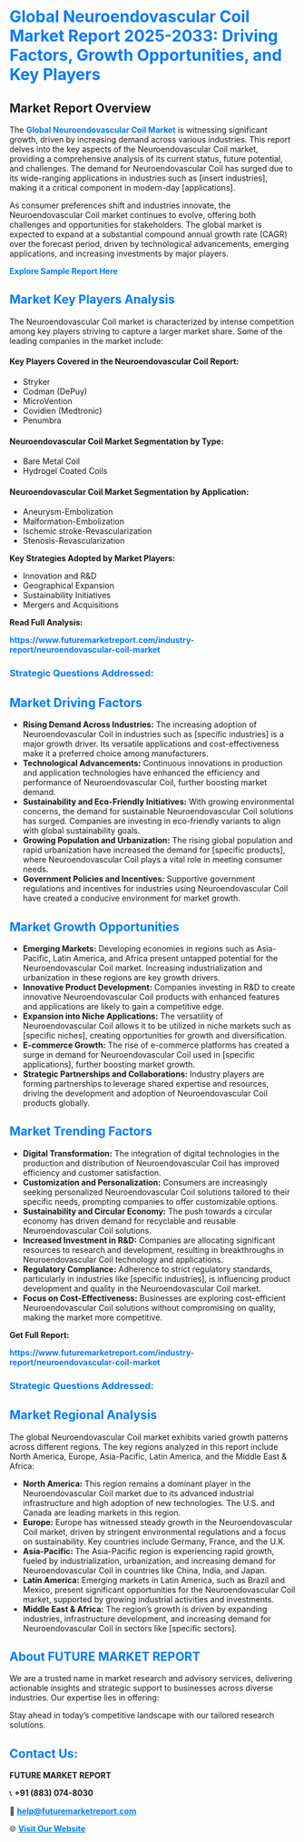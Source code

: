 <h1 style="color: #007BFF;">Global Neuroendovascular Coil Market Report 2025-2033: Driving Factors, Growth Opportunities, and Key Players</h1>

<section id="overview">
<h2>Market Report Overview</h2>
<p>The <a href="https://www.futuremarketreport.com/industry-report/neuroendovascular-coil-market" style="color: #007BFF; text-decoration: none;"><strong>Global Neuroendovascular Coil Market</strong></a> is witnessing significant growth, driven by increasing demand across various industries. This report delves into the key aspects of the Neuroendovascular Coil market, providing a comprehensive analysis of its current status, future potential, and challenges. The demand for Neuroendovascular Coil has surged due to its wide-ranging applications in industries such as [insert industries], making it a critical component in modern-day [applications].</p>
<p>As consumer preferences shift and industries innovate, the Neuroendovascular Coil market continues to evolve, offering both challenges and opportunities for stakeholders. The global market is expected to expand at a substantial compound annual growth rate (CAGR) over the forecast period, driven by technological advancements, emerging applications, and increasing investments by major players.</p>
</section>

<section id="overview">
<p><a href="https://www.futuremarketreport.com/request-sample/reportId=101513" style="color: #007BFF; text-decoration: none;"><strong>Explore Sample Report Here</strong></a></p>
</section>

<section id="key-players">
<h2 style="color: #007BFF;">Market Key Players Analysis</h2>
<p>The Neuroendovascular Coil market is characterized by intense competition among key players striving to capture a larger market share. Some of the leading companies in the market include:</p>
<h4>Key Players Covered in the Neuroendovascular Coil Report:</h4>
<ul><li>Stryker</li><li>Codman (DePuy)</li><li>MicroVention</li><li>Covidien (Medtronic)</li><li>Penumbra</li></ul>
<h4>Neuroendovascular Coil Market Segmentation by Type:</h4>
<ul><li>Bare Metal Coil</li><li>Hydrogel Coated Coils</li></ul>

<h4>Neuroendovascular Coil Market Segmentation by Application:</h4>
<ul><li>Aneurysm-Embolization</li><li>Malformation-Embolization</li><li>Ischemic stroke-Revascularization</li><li>Stenosis-Revascularization</li></ul>
<p><strong>Key Strategies Adopted by Market Players:</strong></p>
<ul>
<li>Innovation and R&D</li>
<li>Geographical Expansion</li>
<li>Sustainability Initiatives</li>
<li>Mergers and Acquisitions</li>
</ul>
</section>

<section>
<p><strong>Read Full Analysis: </strong></p><a href="https://www.futuremarketreport.com/industry-report/neuroendovascular-coil-market" style="color: #007BFF; text-decoration: none;"><strong>https://www.futuremarketreport.com/industry-report/neuroendovascular-coil-market</strong></a>
<h3 style="color: #007BFF;">Strategic Questions Addressed:</h3>
</section>

<section id="driving-factors">
<h2 style="color: #007BFF;">Market Driving Factors</h2>
<ul>
<li><strong>Rising Demand Across Industries:</strong> The increasing adoption of Neuroendovascular Coil in industries such as [specific industries] is a major growth driver. Its versatile applications and cost-effectiveness make it a preferred choice among manufacturers.</li>
<li><strong>Technological Advancements:</strong> Continuous innovations in production and application technologies have enhanced the efficiency and performance of Neuroendovascular Coil, further boosting market demand.</li>
<li><strong>Sustainability and Eco-Friendly Initiatives:</strong> With growing environmental concerns, the demand for sustainable Neuroendovascular Coil solutions has surged. Companies are investing in eco-friendly variants to align with global sustainability goals.</li>
<li><strong>Growing Population and Urbanization:</strong> The rising global population and rapid urbanization have increased the demand for [specific products], where Neuroendovascular Coil plays a vital role in meeting consumer needs.</li>
<li><strong>Government Policies and Incentives:</strong> Supportive government regulations and incentives for industries using Neuroendovascular Coil have created a conducive environment for market growth.</li>
</ul>
</section>

<section id="growth-opportunities">
<h2 style="color: #007BFF;">Market Growth Opportunities</h2>
<ul>
<li><strong>Emerging Markets:</strong> Developing economies in regions such as Asia-Pacific, Latin America, and Africa present untapped potential for the Neuroendovascular Coil market. Increasing industrialization and urbanization in these regions are key growth drivers.</li>
<li><strong>Innovative Product Development:</strong> Companies investing in R&D to create innovative Neuroendovascular Coil products with enhanced features and applications are likely to gain a competitive edge.</li>
<li><strong>Expansion into Niche Applications:</strong> The versatility of Neuroendovascular Coil allows it to be utilized in niche markets such as [specific niches], creating opportunities for growth and diversification.</li>
<li><strong>E-commerce Growth:</strong> The rise of e-commerce platforms has created a surge in demand for Neuroendovascular Coil used in [specific applications], further boosting market growth.</li>
<li><strong>Strategic Partnerships and Collaborations:</strong> Industry players are forming partnerships to leverage shared expertise and resources, driving the development and adoption of Neuroendovascular Coil products globally.</li>
</ul>
</section>

<section id="trending-factors">
<h2 style="color: #007BFF;">Market Trending Factors</h2>
<ul>
<li><strong>Digital Transformation:</strong> The integration of digital technologies in the production and distribution of Neuroendovascular Coil has improved efficiency and customer satisfaction.</li>
<li><strong>Customization and Personalization:</strong> Consumers are increasingly seeking personalized Neuroendovascular Coil solutions tailored to their specific needs, prompting companies to offer customizable options.</li>
<li><strong>Sustainability and Circular Economy:</strong> The push towards a circular economy has driven demand for recyclable and reusable Neuroendovascular Coil solutions.</li>
<li><strong>Increased Investment in R&D:</strong> Companies are allocating significant resources to research and development, resulting in breakthroughs in Neuroendovascular Coil technology and applications.</li>
<li><strong>Regulatory Compliance:</strong> Adherence to strict regulatory standards, particularly in industries like [specific industries], is influencing product development and quality in the Neuroendovascular Coil market.</li>
<li><strong>Focus on Cost-Effectiveness:</strong> Businesses are exploring cost-efficient Neuroendovascular Coil solutions without compromising on quality, making the market more competitive.</li>
</ul>
</section>

<section>
<p><strong>Get Full Report: </strong></p><a href="https://www.futuremarketreport.com/industry-report/neuroendovascular-coil-market" style="color: #007BFF; text-decoration: none;"><strong>https://www.futuremarketreport.com/industry-report/neuroendovascular-coil-market</strong></a>
<h3 style="color: #007BFF;">Strategic Questions Addressed:</h3>
</section>


<section id="regional-analysis">
<h2 style="color: #007BFF;">Market Regional Analysis</h2>
<p>The global Neuroendovascular Coil market exhibits varied growth patterns across different regions. The key regions analyzed in this report include North America, Europe, Asia-Pacific, Latin America, and the Middle East & Africa:</p>
<ul>
<li><strong>North America:</strong> This region remains a dominant player in the Neuroendovascular Coil market due to its advanced industrial infrastructure and high adoption of new technologies. The U.S. and Canada are leading markets in this region.</li>
<li><strong>Europe:</strong> Europe has witnessed steady growth in the Neuroendovascular Coil market, driven by stringent environmental regulations and a focus on sustainability. Key countries include Germany, France, and the U.K.</li>
<li><strong>Asia-Pacific:</strong> The Asia-Pacific region is experiencing rapid growth, fueled by industrialization, urbanization, and increasing demand for Neuroendovascular Coil in countries like China, India, and Japan.</li>
<li><strong>Latin America:</strong> Emerging markets in Latin America, such as Brazil and Mexico, present significant opportunities for the Neuroendovascular Coil market, supported by growing industrial activities and investments.</li>
<li><strong>Middle East & Africa:</strong> The region’s growth is driven by expanding industries, infrastructure development, and increasing demand for Neuroendovascular Coil in sectors like [specific sectors].</li>
</ul>
</section>

<footer>
<h2 style="color: #007BFF;">About FUTURE MARKET REPORT</h2>
<p>We are a trusted name in market research and advisory services, delivering actionable insights and strategic support to businesses across diverse industries. Our expertise lies in offering:</p>

<p>Stay ahead in today’s competitive landscape with our tailored research solutions.</p>

<h2 style="color: #007BFF;">Contact Us:</h2>
<p><strong>FUTURE MARKET REPORT</strong></p>
<p>📞 <strong>+91 (883) 074-8030</strong></p>
<p>📧 <strong><a href="mailto:help@futuremarketreport.com" style="color: #007BFF;">help@futuremarketreport.com</a></strong></p>
<p>🌐 <strong><a href="https://www.futuremarketreport.com/" style="color: #007BFF;">Visit Our Website</a></strong></p>
</footer>